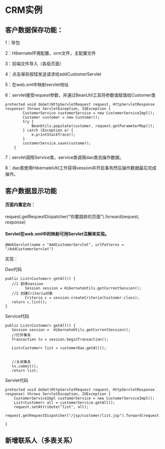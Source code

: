 # CRM实例

## 客户数据保存功能：

1：导包

2：Hibernate环境配置，orm文件，主配置文件

3：前端文件导入（各级页面）

4：点击保存按钮发送请求给addCustomerServlet

5：在web.xml中映射servlet地址

6：servlet接受request参数，并通过BeanUtil工具将参数值赋值给Customer类

```text
protected void doGet(HttpServletRequest request, HttpServletResponse response) throws ServletException, IOException {
        CustomerService customerService = new CustomerServiceImpl();
        Customer customer = new Customer();
        try {
            BeanUtils.populate(customer, request.getParameterMap());
        } catch (Exception e) {
            e.printStackTrace();
        }
        customerService.save(customer);
    }
```

7：servlet调用Service类，service类调用dao类去操作数据。

8：dao类使用HibernateUtil工作获得session并开启事务然后操作数据最后完成操作。

## 客户数据显示功能

#### 页面内重定向：

request.getRequestDispatcher\("你要跳转的页面"\).forward\(request, response\)

#### Servlet在web.xml中的映射可用Servlet注解来实现。

```text
@WebServlet(name = "AddCustomerServlet", urlPatterns = "/AddCustomerServlet")
```

  
实现：

Dao代码

```text
public List<Customer> getAll() {
   //1 获得session
         Session session = HibernateUtils.getCurrentSession();
   //2 创建Criteria对象
         Criteria c = session.createCriteria(Customer.class);
   return c.list();
}
```

 Service代码

```text
public List<Customer> getAll() {
   Session session =  HibernateUtils.getCurrentSession();
   //打开事务
   Transaction tx = session.beginTransaction();
   
   List<Customer> list = customerDao.getAll();
   
   
   //关闭事务
   tx.commit();
   return list;
```

 Servlet代码

```text
protected void doGet(HttpServletRequest request, HttpServletResponse response) throws ServletException, IOException {
    CustomerServiceImpl customerService = new CustomerServiceImpl();
    List<Customer> all = customerService.getAll();
    request.setAttribute("list", all);
    request.getRequestDispatcher("/jsp/customer/list.jsp").forward(request,response);

}
```

## 新增联系人（多表关系）



